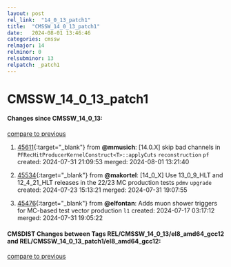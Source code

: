```yaml
---
layout: post
rel_link:  "14_0_13_patch1"
title:  "CMSSW_14_0_13_patch1"
date:   2024-08-01 13:46:46
categories: cmssw
relmajor: 14
relminor: 0
relsubminor: 13
relpatch: _patch1
---
```


# CMSSW_14_0_13_patch1
#### Changes since CMSSW_14_0_13:
[compare to previous](https://github.com/cms-sw/cmssw/compare/CMSSW_14_0_13...CMSSW_14_0_13_patch1)



1. [45611](http://github.com/cms-sw/cmssw/pull/45611){:target="_blank"}  from **@mmusich**: [14.0.X] skip bad channels in `PFRecHitProducerKernelConstruct<T>::applyCuts` `reconstruction` `pf` created: 2024-07-31 21:09:53 merged: 2024-08-01 13:21:40

2. [45534](http://github.com/cms-sw/cmssw/pull/45534){:target="_blank"}  from **@makortel**: [14_0_X] Use 13_0_9_HLT and 12_4_21_HLT releases in the 22/23 MC production tests `pdmv` `upgrade` created: 2024-07-23 15:13:21 merged: 2024-07-31 19:07:55

3. [45476](http://github.com/cms-sw/cmssw/pull/45476){:target="_blank"}  from **@elfontan**: Adds muon shower triggers for MC-based test vector production `l1` created: 2024-07-17 03:17:12 merged: 2024-07-31 19:05:22

#### CMSDIST Changes between Tags REL/CMSSW_14_0_13/el8_amd64_gcc12 and REL/CMSSW_14_0_13_patch1/el8_amd64_gcc12:
[compare to previous](https://github.com/cms-sw/cmsdist/compare/REL/CMSSW_14_0_13/el8_amd64_gcc12...REL/CMSSW_14_0_13_patch1/el8_amd64_gcc12)


